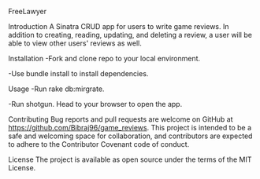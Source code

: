 FreeLawyer

Introduction
A Sinatra CRUD app for users to write game reviews. In addition to creating, reading, updating, and deleting a review, a user will be able to view other users' reviews as well.

Installation
-Fork and clone repo to your local environment.

-Use bundle install to install dependencies.

Usage
-Run rake db:mirgrate.

-Run shotgun. Head to your browser to open the app.

Contributing
Bug reports and pull requests are welcome on GitHub at https://github.com/Bibraj96/game_reviews. This project is intended to be a safe and welcoming space for collaboration, and contributors are expected to adhere to the Contributor Covenant code of conduct.

License
The project is available as open source under the terms of the MIT License.
